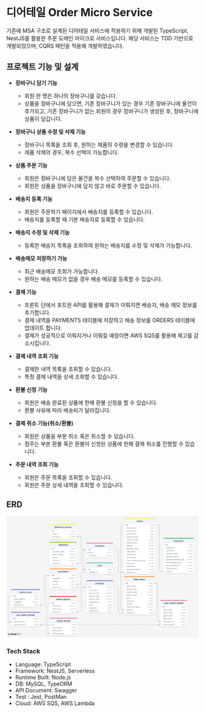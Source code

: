 # 디어테일 Order Micro Service
기존에 MSA 구조로 설계된 디어테일 서비스에 적용하기 위해 개발된 TypeScript, NestJS를 활용한 주문 도메인 마이크로 서비스입니다. 
해당 서비스는 TDD 기반으로 개발되었으며, CQRS 패턴을 적용해 개발하였습니다. 

## 프로젝트 기능 및 설계

- **장바구니 담기 기능**
    - 회원 한 명은 하나의 장바구니를 갖습니다.
    - 상품을 장바구니에 담으면, 기존 장바구니가 있는 경우 기존 장바구니에 물건이 추가되고, 기존 장바구니가 없는 회원의 경우 장바구니가 생성된 후, 장바구니에 상품이 담깁니다.

- **장바구니 상품 수정 및 삭제 기능**
    - 장바구니 목록을 조회 후, 원하는 제품의 수량을 변경할 수 있습니다.
    - 제품 삭제의 경우, 복수 선택이 가능합니다. 

- **상품 주문 기능**
    - 회원은 장바구니에 담은 물건을 복수 선택하여 주문할 수 있습니다.
    - 회원은 상품을 장바구니에 담지 않고 바로 주문할 수 있습니다.

- **배송지 등록 기능**
    - 회원은 주문하기 페이지에서 배송지를 등록할 수 있습니다.
    - 배송지를 등록할 때 기본 배송지로 등록할 수 있습니다.
    
- **배송지 수정 및 삭제 기능**
    - 등록한 배송지 목록을 조회하여 원하는 배송지를 수정 및 삭제가 가능합니다. 

- **배송메모 저장하기 가능**
    - 최근 배송메모 조회가 가능합니다.
    - 원하는 배송 메모가 없을 경우 배송 메모를 등록할 수 있습니다.

- **결제 기능**
    - 프론트 단에서 포트원 API를 활용해 결제가 이뤄지면 배송지, 배송 메모 정보를 추가합니다.
    - 결제 내역을 PAYMENTS 테이블에 저장하고 배송 정보를 ORDERS 테이블에 업데이트 합니다.
    - 결제가 성공적으로 이뤄지거나 이뤄질 예정이면 AWS SQS를 활용해 재고를 감소시킵니다.
    
- **결제 내역 조회 기능**
    - 결제한 내역 목록을 조회할 수 있습니다.
    - 특정 결제 내역을 상세 조회할 수 있습니다.

- **환불 신청 기능**
    - 회원은 배송 완료된 상품에 한해 환불 신청을 할 수 있습니다.
    - 환불 사유에 따라 배송비가 달라집니다.
    
- **결제 취소 기능(취소/환불)**
    - 회원은 상품을 부분 취소 혹은 취소할 수 있습니다.
    - 점주는 부분 환불 혹은 환불이 신청된 상품에 한해 결제 취소를 진행할 수 있습니다.

- **주문 내역 조회 기능**
    - 회원은 주문 목록을 조회할 수 있습니다.
    - 회원은 주문 상세 내역을 조회할 수 있습니다.

## ERD
![image](Exerd.png)

### Tech Stack
- Language: TypeScript
- Framework: NestJS, Serverless
- Runtime Built: Node.js
- DB: MySQL, TypeORM
- API Document: Swagger
- Test : Jest, PostMan
- Cloud: AWS SQS, AWS Lambda
